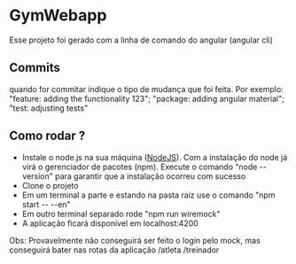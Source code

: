 # GymWebapp

Esse projeto foi gerado com a linha de comando do angular (angular cli)

## Commits

quando for commitar indique o tipo de mudança que foi feita. Por exemplo: "feature: adding the functionality 123"; "package: adding angular material"; "test: adjusting tests"

## Como rodar ?

- Instale o node.js na sua máquina ([NodeJS](https://nodejs.org/pt-br/download/)). Com a instalação do node já virá o gerenciador de pacotes (npm). Execute o comando "node --version" para garantir que a instalação ocorreu com sucesso
- Clone o projeto
- Em um terminal a parte e estando na pasta raiz use o comando "npm start -- --en"
- Em outro terminal separado rode "npm run wiremock"
- A aplicação ficará disponível em localhost:4200

Obs: Provavelmente não conseguirá ser feito o login pelo mock, mas conseguirá bater nas rotas da aplicação
/atleta
/treinador
